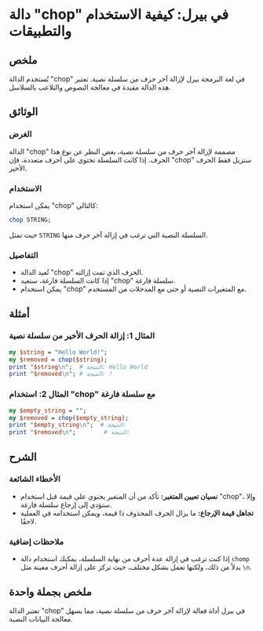 <!--
Meta Description: # دالة "chop" في بيرل: كيفية الاستخدام والتطبيقات ## ملخص تُستخدم الدالة "chop" في لغة البرمجة بيرل لإزالة آخر حرف من سلسلة نصية. تعتبر هذه الدالة مفي...
Meta Keywords: chop, سلسلة, الدالة, الحرف, استخدام
-->

# دالة "chop" في بيرل: كيفية الاستخدام والتطبيقات

## ملخص
تُستخدم الدالة "chop" في لغة البرمجة بيرل لإزالة آخر حرف من سلسلة نصية. تعتبر هذه الدالة مفيدة في معالجة النصوص والتلاعب بالسلاسل.

## الوثائق
### الغرض
الدالة "chop" مصممة لإزالة آخر حرف من سلسلة نصية، بغض النظر عن نوع هذا الحرف. إذا كانت السلسلة تحتوي على أحرف متعددة، فإن "chop" ستزيل فقط الحرف الأخير.

### الاستخدام
يمكن استخدام "chop" كالتالي:
```perl
chop STRING;
```
حيث تمثل `STRING` السلسلة النصية التي ترغب في إزالة آخر حرف منها. 

### التفاصيل
- تُعيد الدالة "chop" الحرف الذي تمت إزالته.
- إذا كانت السلسلة فارغة، ستعيد "chop" سلسلة فارغة.
- يمكن استخدام "chop" مع المتغيرات النصية أو حتى مع المدخلات من المستخدم.

## أمثلة
### المثال 1: إزالة الحرف الأخير من سلسلة نصية
```perl
my $string = "Hello World!";
my $removed = chop($string);
print "$string\n";  # النتيجة: Hello World
print "$removed\n"; # النتيجة: !
```

### المثال 2: استخدام "chop" مع سلسلة فارغة
```perl
my $empty_string = "";
my $removed = chop($empty_string);
print "$empty_string\n";  # النتيجة: 
print "$removed\n";        # النتيجة: 
```

## الشرح
### الأخطاء الشائعة
- **نسيان تعيين المتغير:** تأكد من أن المتغير يحتوي على قيمة قبل استخدام "chop"، وإلا ستؤدي إلى إرجاع سلسلة فارغة.
- **تجاهل قيمة الإرجاع:** ما يزال الحرف المحذوف ذا قيمة، ويمكن استخدامه في العملية لاحقًا.

### ملاحظات إضافية
- إذا كنت ترغب في إزالة عدة أحرف من نهاية السلسلة، يمكنك استخدام دالة `chomp` بدلاً من ذلك، ولكنها تعمل بشكل مختلف، حيث تركز على إزالة أحرف معينة مثل `\n`.

## ملخص بجملة واحدة
تعتبر الدالة "chop" في بيرل أداة فعالة لإزالة آخر حرف من سلسلة نصية، مما يسهل معالجة البيانات النصية.